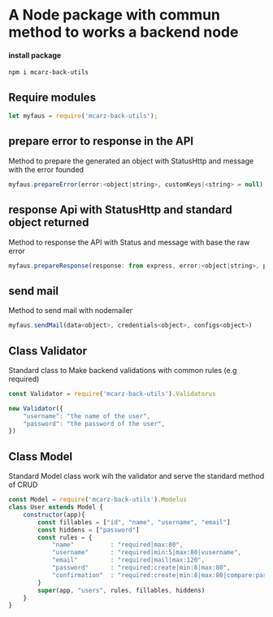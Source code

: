 # A Node package with commun method to works a backend node


#### install package
```
npm i mcarz-back-utils
```


## Require modules

```javascript
let myfaus = require('mcarz-back-utils');
```

## prepare error to response in the API

Method to prepare the generated an object with StatusHttp and message with the error founded

```javascript
myfaus.prepareError(error:<object|string>, customKeys|<string> = null)
```

## response Api with StatusHttp and standard object returned

Method to response the API with Status and message with base the raw error

```javascript
myfaus.prepareResponse(response: from express, error:<object|string>, prettyErr|<string> = null)
```

## send mail

Method to send mail with nodemailer

```javascript
myfaus.sendMail(data<object>, credentials<object>, configs<object>)
```

## Class Validator

Standard class to Make backend validations with common rules (e.g required)

```javascript
const Validator = require('mcarz-back-utils').Validatorus

new Validator({
    "username": "the name of the user",
    "password": "the password of the user",
})
```

## Class Model

Standard Model class work wih the validator and serve the standard method of CRUD

```javascript
const Model = require('mcarz-back-utils').Modelus
class User extends Model {
    constructor(app){
        const fillables = ["id", "name", "username", "email"]
        const hiddens = ["password"]
        const rules = {
            "name"          : "required|max:80",
            "username"      : "required|min:5|max:80|vusername",
            "email"         : "required|mail|max:120",
            "password"      : "required:create|min:8|max:80",
            "confirmation"  : "required:create|min:8|max:80|compare:password",
        }
        super(app, "users", rules, fillables, hiddens)
    }
}
```